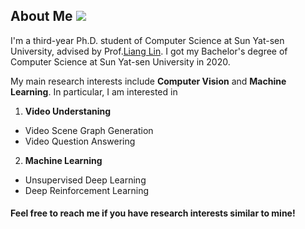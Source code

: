 ## About Me ![](https://visitor-badge.glitch.me/badge?page_id=putao537.putao537)

I'm a third-year Ph.D. student of Computer Science at Sun Yat-sen University, advised by Prof.<a href="http://www.linliang.net/" target="_blank">Liang Lin</a>. I got my Bachelor's degree of Computer Science at Sun Yat-sen University in 2020.   
          
My main research interests include **Computer Vision** and **Machine Learning**. In particular, I am interested in <br>
1) **Video Understaning**
- Video Scene Graph Generation
- Video Question Answering

2) **Machine Learning**
- Unsupervised Deep Learning
- Deep Reinforcement Learning
        
#### Feel free to reach me if you have research interests similar to mine!  

<div align=center>
  <a href="https://www.zhihu.com/people/putao537"><img src="https://img.shields.io/badge/知乎-blue" alt=""></a> <a href="https://tao-pu.site"><img src="https://img.shields.io/badge/Notion-black" alt=""></a>
</div>
